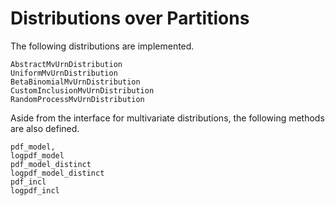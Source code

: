 # Distributions over Partitions

The following distributions are implemented.
```@docs
AbstractMvUrnDistribution
UniformMvUrnDistribution
BetaBinomialMvUrnDistribution
CustomInclusionMvUrnDistribution
RandomProcessMvUrnDistribution
```

Aside from the interface for multivariate distributions, the following methods are also defined.
```@docs
pdf_model,
logpdf_model
pdf_model_distinct
logpdf_model_distinct
pdf_incl
logpdf_incl
```